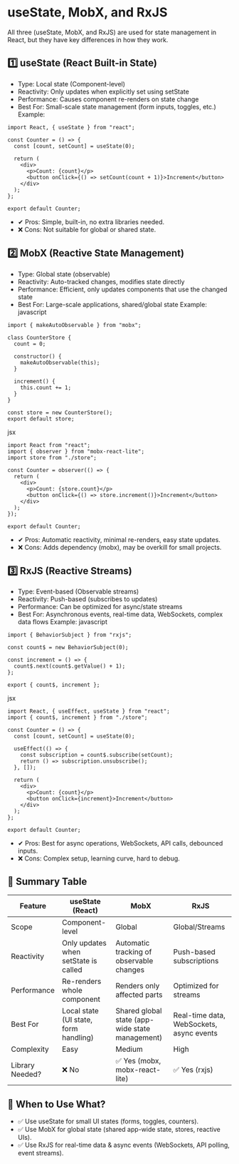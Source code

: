 # useState, MobX, and RxJS
All three (useState, MobX, and RxJS) are used for state management in React, but they have key differences in how they work.

## 1️⃣ useState (React Built-in State)
- Type: Local state (Component-level)
- Reactivity: Only updates when explicitly set using setState
- Performance: Causes component re-renders on state change
- Best For: Small-scale state management (form inputs, toggles, etc.)
Example:
```
import React, { useState } from "react";

const Counter = () => {
  const [count, setCount] = useState(0);

  return (
    <div>
      <p>Count: {count}</p>
      <button onClick={() => setCount(count + 1)}>Increment</button>
    </div>
  );
};

export default Counter;
```
- ✔ Pros: Simple, built-in, no extra libraries needed.
- ❌ Cons: Not suitable for global or shared state.

## 2️⃣ MobX (Reactive State Management)
- Type: Global state (observable)
- Reactivity: Auto-tracked changes, modifies state directly
- Performance: Efficient, only updates components that use the changed state
- Best For: Large-scale applications, shared/global state
Example: javascript
```
import { makeAutoObservable } from "mobx";

class CounterStore {
  count = 0;

  constructor() {
    makeAutoObservable(this);
  }

  increment() {
    this.count += 1;
  }
}

const store = new CounterStore();
export default store;
```
jsx
```
import React from "react";
import { observer } from "mobx-react-lite";
import store from "./store";

const Counter = observer(() => {
  return (
    <div>
      <p>Count: {store.count}</p>
      <button onClick={() => store.increment()}>Increment</button>
    </div>
  );
});

export default Counter;
```
- ✔ Pros: Automatic reactivity, minimal re-renders, easy state updates.
- ❌ Cons: Adds dependency (mobx), may be overkill for small projects.

## 3️⃣ RxJS (Reactive Streams)
- Type: Event-based (Observable streams)
- Reactivity: Push-based (subscribes to updates)
- Performance: Can be optimized for async/state streams
- Best For: Asynchronous events, real-time data, WebSockets, complex data flows
Example: javascript
```
import { BehaviorSubject } from "rxjs";

const count$ = new BehaviorSubject(0);

const increment = () => {
  count$.next(count$.getValue() + 1);
};

export { count$, increment };
```
jsx
```
import React, { useEffect, useState } from "react";
import { count$, increment } from "./store";

const Counter = () => {
  const [count, setCount] = useState(0);

  useEffect(() => {
    const subscription = count$.subscribe(setCount);
    return () => subscription.unsubscribe();
  }, []);

  return (
    <div>
      <p>Count: {count}</p>
      <button onClick={increment}>Increment</button>
    </div>
  );
};

export default Counter;
```
- ✔ Pros: Best for async operations, WebSockets, API calls, debounced inputs.
- ❌ Cons: Complex setup, learning curve, hard to debug.

 ## 🚀 Summary Table
| Feature |	useState (React) |	MobX |	RxJS |
|---------|------------------|--------|-------|
|Scope	|Component-level|	Global|	Global/Streams|
|Reactivity	|Only updates when setState is called	|Automatic tracking of observable changes	|Push-based subscriptions|
|Performance|	Re-renders whole component	|Renders only affected parts|	Optimized for streams|
|Best For	|Local state (UI state, form handling)|	Shared global state (app-wide state management)|	Real-time data, WebSockets, async events|
|Complexity|	Easy	|Medium	|High|
|Library Needed?	|❌ No|	✅ Yes (mobx, mobx-react-lite)|	✅ Yes (rxjs)|



## 🚀 When to Use What?
- ✅ Use useState for small UI states (forms, toggles, counters).
- ✅ Use MobX for global state (shared app-wide state, stores, reactive UIs).
- ✅ Use RxJS for real-time data & async events (WebSockets, API polling, event streams).

